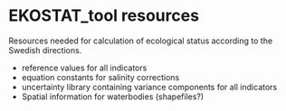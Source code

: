 # EKOSTAT_tool resources
Resources needed for calculation of ecological status according to the Swedish directions. 

- reference values for all indicators
- equation constants for salinity corrections
- uncertainty library containing variance components for all indicators
- Spatial information for waterbodies (shapefiles?)


